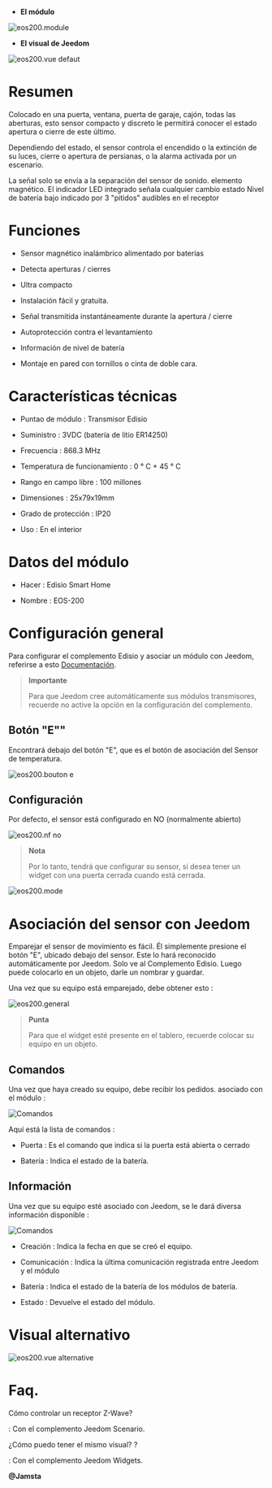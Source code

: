 -   **El módulo**

![eos200.module](images/eos200/eos200.module.jpg)

-   **El visual de Jeedom**

![eos200.vue defaut](images/eos200/eos200.vue-defaut.jpg)

Resumen 
======

Colocado en una puerta, ventana, puerta de garaje, cajón, todas las aberturas, esto
sensor compacto y discreto le permitirá conocer el estado
apertura o cierre de este último.

Dependiendo del estado, el sensor controla el encendido o la extinción de su
luces, cierre o apertura de persianas, o la
alarma activada por un escenario.

La señal solo se envía a la separación del sensor de sonido.
elemento magnético. El indicador LED integrado señala cualquier cambio
estado Nivel de batería bajo indicado por 3 "pitidos" audibles en el
receptor

Funciones 
=========

-   Sensor magnético inalámbrico alimentado por baterías

-   Detecta aperturas / cierres

-   Ultra compacto

-   Instalación fácil y gratuita.

-   Señal transmitida instantáneamente durante la apertura / cierre

-   Autoprotección contra el levantamiento

-   Información de nivel de batería

-   Montaje en pared con tornillos o cinta de doble cara.

Características técnicas 
===========================

-   Puntao de módulo : Transmisor Edisio

-   Suministro : 3VDC (batería de litio ER14250)

-   Frecuencia : 868.3 MHz

-   Temperatura de funcionamiento : 0 ° C + 45 ° C

-   Rango en campo libre : 100 millones

-   Dimensiones : 25x79x19mm

-   Grado de protección : IP20

-   Uso : En el interior

Datos del módulo 
=================

-   Hacer : Edisio Smart Home

-   Nombre : EOS-200

Configuración general 
======================

Para configurar el complemento Edisio y asociar un módulo con Jeedom,
referirse a esto
[Documentación](https://www.jeedom.fr/doc/Documentación/plugins/edisio/es_ES/edisio.html).

> **Importante**
>
> Para que Jeedom cree automáticamente sus módulos transmisores, recuerde
> no active la opción en la configuración del complemento.

Botón "E"" 
----------

Encontrará debajo del botón "E", que es el botón de asociación del
Sensor de temperatura.

![eos200.bouton e](images/eos200/eos200.bouton-e.jpg)

Configuración 
-------------

Por defecto, el sensor está configurado en NO (normalmente abierto)

![eos200.nf no](images/eos200/eos200.nf-no.jpg)

> **Nota**
>
> Por lo tanto, tendrá que configurar su sensor, si desea tener un
> widget con una puerta cerrada cuando está cerrada.

![eos200.mode](images/eos200/eos200.mode.jpg)

Asociación del sensor con Jeedom 
===============================

Emparejar el sensor de movimiento es fácil. Él
simplemente presione el botón "E", ubicado debajo del sensor. Este lo hará
reconocido automáticamente por Jeedom. Solo ve al
Complemento Edisio. Luego puede colocarlo en un objeto, darle un
nombrar y guardar.

Una vez que su equipo está emparejado, debe obtener esto :

![eos200.general](images/eos200/eos200.general.jpg)

> **Punta**
>
> Para que el widget esté presente en el tablero, recuerde colocar
> su equipo en un objeto.

Comandos 
---------

Una vez que haya creado su equipo, debe recibir los pedidos.
asociado con el módulo :

![Comandos](images/eos200/eos200.commandes.jpg)

Aquí está la lista de comandos :

-   Puerta : Es el comando que indica si la puerta está abierta o
    cerrado

-   Batería : Indica el estado de la batería.

Información 
------------

Una vez que su equipo esté asociado con Jeedom, se le dará diversa información
disponible :

![Comandos](images/eos200/eos200.informations.jpg)

-   Creación : Indica la fecha en que se creó el equipo.

-   Comunicación : Indica la última comunicación registrada entre
    Jeedom y el módulo

-   Batería : Indica el estado de la batería de los módulos de batería.

-   Estado : Devuelve el estado del módulo.

Visual alternativo 
=================

![eos200.vue alternative](images/eos200/eos200.vue-alternative.jpg)

Faq. 
======

Cómo controlar un receptor Z-Wave?

:   Con el complemento Jeedom Scenario.

¿Cómo puedo tener el mismo visual? ?

:   Con el complemento Jeedom Widgets.

**@Jamsta**
